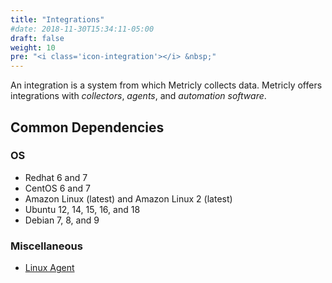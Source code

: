 ```yaml
---
title: "Integrations"
#date: 2018-11-30T15:34:11-05:00
draft: false
weight: 10
pre: "<i class='icon-integration'></i> &nbsp;"
---
```

An integration is a system from which Metricly collects data. Metricly offers integrations with *collectors*, *agents*, and *automation software*.

## Common Dependencies

### OS
- Redhat 6 and 7
- CentOS 6 and 7
- Amazon Linux (latest) and Amazon Linux 2 (latest)
- Ubuntu 12, 14, 15, 16, and 18
- Debian 7, 8, and 9

###  Miscellaneous
- [Linux Agent][1]


[1]: /integrations/agents/linux-agent
